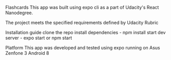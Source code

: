Flashcards
This app was built using expo cli as a part of Udacity's React Nanodegree.

The project meets the specified requirements defined by Udacity Rubric

Installation guide
clone the repo
install dependencies - npm install
start dev server - expo start or npm start


Platform
This app was developed and tested using expo running on Asus Zenfone 3 Android 8